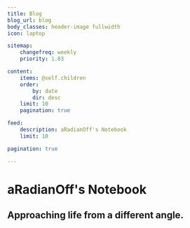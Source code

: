 ```yaml
---
title: Blog
blog_url: blog
body_classes: header-image fullwidth
icon: laptop

sitemap:
    changefreq: weekly
    priority: 1.03

content:
    items: @self.children
    order:
        by: date
        dir: desc
    limit: 10
    pagination: true

feed:
    description: aRadianOff's Notebook 
    limit: 10

pagination: true

---
```

# aRadianOff's Notebook 
## Approaching life from a different angle.
